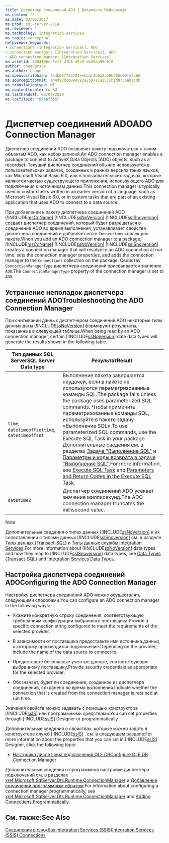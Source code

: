 ```yaml
---
title: Диспетчер соединений ADO | Документы Майкрософт
ms.custom: ''
ms.date: 03/06/2017
ms.prod: sql-server-2014
ms.reviewer: ''
ms.technology: integration-services
ms.topic: conceptual
helpviewer_keywords:
- connections [Integration Services], ADO
- connection managers [Integration Services], ADO
- ADO connection manager [Integration Services]
ms.assetid: 490418bc-5ef1-41b8-a9c8-de38aa96e0f6
author: chugugrace
ms.author: chugu
ms.openlocfilehash: fb4b667733f81eebbaf2b6a2ab9b205c09fe2c66
ms.sourcegitcommit: ad4d92dce894592a259721a1571b1d8736abacdb
ms.translationtype: MT
ms.contentlocale: ru-RU
ms.lasthandoff: 08/04/2020
ms.locfileid: "87667365"
---
```

# <a name="ado-connection-manager"></a><span data-ttu-id="b7e1d-102">Диспетчер соединений ADO</span><span class="sxs-lookup"><span data-stu-id="b7e1d-102">ADO Connection Manager</span></span>
  <span data-ttu-id="b7e1d-103">Диспетчер соединений ADO позволяет пакету подключаться к таким объектам ADO, как набор записей.</span><span class="sxs-lookup"><span data-stu-id="b7e1d-103">An ADO connection manager enables a package to connect to ActiveX Data Objects (ADO) objects, such as a recordset.</span></span> <span data-ttu-id="b7e1d-104">Текущий диспетчер соединений обычно используется в пользовательских задачах, созданных в ранних версиях таких языков, как Microsoft Visual Basic 6.0, или в пользовательских задачах, которые являются частью существующего приложения, использующего ADO для подключения к источникам данных.</span><span class="sxs-lookup"><span data-stu-id="b7e1d-104">This connection manager is typically used in custom tasks written in an earlier version of a language, such as Microsoft Visual Basic 6.0, or in custom tasks that are part of an existing application that uses ADO to connect to a data source.</span></span>  
  
 <span data-ttu-id="b7e1d-105">При добавлении к пакету диспетчера соединений ADO [!INCLUDE[msCoName](../../includes/msconame-md.md)] [!INCLUDE[ssNoVersion](../../includes/ssnoversion-md.md)] [!INCLUDE[ssISnoversion](../../includes/ssisnoversion-md.md)] создает диспетчер соединений, который будет разрешаться в соединение ADO во время выполнения, устанавливает свойства диспетчера соединений и добавляет его в `Connections` коллекцию пакета.</span><span class="sxs-lookup"><span data-stu-id="b7e1d-105">When you add an ADO connection manager to a package, [!INCLUDE[msCoName](../../includes/msconame-md.md)] [!INCLUDE[ssNoVersion](../../includes/ssnoversion-md.md)] [!INCLUDE[ssISnoversion](../../includes/ssisnoversion-md.md)] creates a connection manager that will resolve to an ADO connection at run time, sets the connection manager properties, and adds the connection manager to the `Connections` collection on the package.</span></span> <span data-ttu-id="b7e1d-106">Свойству `ConnectionManagerType` диспетчера соединений присваивается значение `ADO`.</span><span class="sxs-lookup"><span data-stu-id="b7e1d-106">The `ConnectionManagerType` property of the connection manager is set to `ADO`.</span></span>  
  
## <a name="troubleshooting-the-ado-connection-manager"></a><span data-ttu-id="b7e1d-107">Устранение неполадок диспетчера соединений ADO</span><span class="sxs-lookup"><span data-stu-id="b7e1d-107">Troubleshooting the ADO Connection Manager</span></span>  
 <span data-ttu-id="b7e1d-108">При считывании данных диспетчером соединений ADO некоторые типы данных даты [!INCLUDE[ssNoVersion](../../includes/ssnoversion-md.md)] формируют результаты, показанные в следующей таблице.</span><span class="sxs-lookup"><span data-stu-id="b7e1d-108">When being read by an ADO connection manager, certain [!INCLUDE[ssNoVersion](../../includes/ssnoversion-md.md)] date data types will generate the results shown in the following table.</span></span>  
  
|<span data-ttu-id="b7e1d-109">Тип данных SQL Server</span><span class="sxs-lookup"><span data-stu-id="b7e1d-109">SQL Server Data type</span></span>|<span data-ttu-id="b7e1d-110">Результат</span><span class="sxs-lookup"><span data-stu-id="b7e1d-110">Result</span></span>|  
|--------------------------|------------|  
|<span data-ttu-id="b7e1d-111">`time`, `datetimeoffset`</span><span class="sxs-lookup"><span data-stu-id="b7e1d-111">`time`, `datetimeoffset`</span></span>|<span data-ttu-id="b7e1d-112">Выполнение пакета завершается неудачей, если в пакете не используются параметризованные команды SQL.</span><span class="sxs-lookup"><span data-stu-id="b7e1d-112">The package fails unless the package uses parameterized SQL commands.</span></span> <span data-ttu-id="b7e1d-113">Чтобы применить параметризованные команды SQL, используйте в пакете задачу «Выполнение SQL».</span><span class="sxs-lookup"><span data-stu-id="b7e1d-113">To use parameterized SQL commands, use the Execute SQL Task in your package.</span></span> <span data-ttu-id="b7e1d-114">Дополнительные сведения см. в разделах [Задача "Выполнение SQL"](../control-flow/execute-sql-task.md) и [Параметры и коды возврата в задаче "Выполнение SQL"](../parameters-and-return-codes-in-the-execute-sql-task.md).</span><span class="sxs-lookup"><span data-stu-id="b7e1d-114">For more information, see [Execute SQL Task](../control-flow/execute-sql-task.md) and [Parameters and Return Codes in the Execute SQL Task](../parameters-and-return-codes-in-the-execute-sql-task.md).</span></span>|  
|`datetime2`|<span data-ttu-id="b7e1d-115">Диспетчер соединений ADO усекает значение миллисекунд.</span><span class="sxs-lookup"><span data-stu-id="b7e1d-115">The ADO connection manager truncates the millisecond value.</span></span>|  
  
> [!NOTE]  
>  <span data-ttu-id="b7e1d-116">Дополнительные сведения о типах данных [!INCLUDE[ssNoVersion](../../includes/ssnoversion-md.md)] и их сопоставлении с типами данных [!INCLUDE[ssISnoversion](../../includes/ssisnoversion-md.md)] см. в разделе [Типы данных (Transact-SQL)](/sql/t-sql/data-types/data-types-transact-sql) и [Типы данных службы Integration Services](../data-flow/integration-services-data-types.md).</span><span class="sxs-lookup"><span data-stu-id="b7e1d-116">For more information about [!INCLUDE[ssNoVersion](../../includes/ssnoversion-md.md)] data types and how they map to [!INCLUDE[ssISnoversion](../../includes/ssisnoversion-md.md)] data types, see [Data Types &#40;Transact-SQL&#41;](/sql/t-sql/data-types/data-types-transact-sql) and [Integration Services Data Types](../data-flow/integration-services-data-types.md).</span></span>  
  
## <a name="configuring-the-ado-connection-manager"></a><span data-ttu-id="b7e1d-117">Настройка диспетчера соединений ADO</span><span class="sxs-lookup"><span data-stu-id="b7e1d-117">Configuring the ADO Connection Manager</span></span>  
 <span data-ttu-id="b7e1d-118">Настройку диспетчера соединений ADO можно осуществлять следующими способами.</span><span class="sxs-lookup"><span data-stu-id="b7e1d-118">You can configure an ADO connection manager in the following ways:</span></span>  
  
-   <span data-ttu-id="b7e1d-119">Укажите конкретную строку соединения, соответствующую требованиям конфигурации выбранного поставщика.</span><span class="sxs-lookup"><span data-stu-id="b7e1d-119">Provide a specific connection string configured to meet the requirements of the selected provider.</span></span>  
  
-   <span data-ttu-id="b7e1d-120">В зависимости от поставщика предоставьте имя источника данных, к которому производится подключение.</span><span class="sxs-lookup"><span data-stu-id="b7e1d-120">Depending on the provider, include the name of the data source to connect to.</span></span>  
  
-   <span data-ttu-id="b7e1d-121">Предоставьте безопасные учетные данные, соответствующие выбранному поставщику.</span><span class="sxs-lookup"><span data-stu-id="b7e1d-121">Provide security credentials as appropriate for the selected provider.</span></span>  
  
-   <span data-ttu-id="b7e1d-122">Обозначает, будет ли соединение, созданное из диспетчера соединений, сохранено во время выполнения.</span><span class="sxs-lookup"><span data-stu-id="b7e1d-122">Indicate whether the connection that is created from the connection manager is retained at run time.</span></span>  
  
 <span data-ttu-id="b7e1d-123">Значения свойств можно задавать с помощью конструктора [!INCLUDE[ssIS](../../../includes/ssis-md.md)] или программными средствами.</span><span class="sxs-lookup"><span data-stu-id="b7e1d-123">You can set properties through [!INCLUDE[ssIS](../../../includes/ssis-md.md)] Designer or programmatically.</span></span>  
  
 <span data-ttu-id="b7e1d-124">Дополнительные сведения о свойствах, которые можно задать в конструкторе служб [!INCLUDE[ssIS](../../../includes/ssis-md.md)] , см. в следующем разделе:</span><span class="sxs-lookup"><span data-stu-id="b7e1d-124">For more information about the properties that you can set in [!INCLUDE[ssIS](../../../includes/ssis-md.md)] Designer, click the following topic:</span></span>  
  
-   [<span data-ttu-id="b7e1d-125">Настройка диспетчера подключений OLE DB</span><span class="sxs-lookup"><span data-stu-id="b7e1d-125">Configure OLE DB Connection Manager</span></span>](ole-db-connection-manager.md)  
  
 <span data-ttu-id="b7e1d-126">Дополнительные сведения о программной настройке диспетчера подключений см. в разделах <xref:Microsoft.SqlServer.Dts.Runtime.ConnectionManager> и [Добавление соединений программным образом](../building-packages-programmatically/adding-connections-programmatically.md).</span><span class="sxs-lookup"><span data-stu-id="b7e1d-126">For information about configuring a connection manager programmatically, see <xref:Microsoft.SqlServer.Dts.Runtime.ConnectionManager> and [Adding Connections Programmatically](../building-packages-programmatically/adding-connections-programmatically.md).</span></span>  
  
## <a name="see-also"></a><span data-ttu-id="b7e1d-127">См. также:</span><span class="sxs-lookup"><span data-stu-id="b7e1d-127">See Also</span></span>  
 [<span data-ttu-id="b7e1d-128">Соединения в службах Integration Services (SSIS)</span><span class="sxs-lookup"><span data-stu-id="b7e1d-128">Integration Services &#40;SSIS&#41; Connections</span></span>](integration-services-ssis-connections.md)  
  
  

